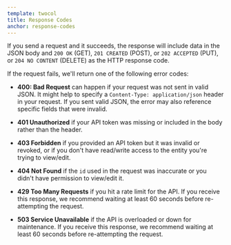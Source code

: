 ```yaml
---
template: twocol
title: Response Codes
anchor: response-codes
---
```


If you send a request and it succeeds, the response will include data in the JSON body and `200 OK` (GET), `201 CREATED` (POST), or `202 ACCEPTED` (PUT), or `204 NO CONTENT` (DELETE) as the HTTP response code.

If the request fails, we'll return one of the following error codes:

* **400: Bad Request** can happen if your request was not sent in valid JSON. It might help to specify a `Content-Type: application/json` header in your request. If you sent valid JSON, the error may also reference specific fields that were invalid.

* **401 Unauthorized** if your API token was missing or included in the body rather than the header.

* **403 Forbidden** if you provided an API token but it was invalid or revoked, or if you don't have read/write access to the entity you're trying to view/edit.

* **404 Not Found** if the `id` used in the request was inaccurate or you didn't have permission to view/edit it.

* **429 Too Many Requests** if you hit a rate limit for the API. If you receive this response, we recommend waiting at least 60 seconds before re-attempting the request.

* **503 Service Unavailable** if the API is overloaded or down for maintenance. If you receive this response, we recommend waiting at least 60 seconds before re-attempting the request.
